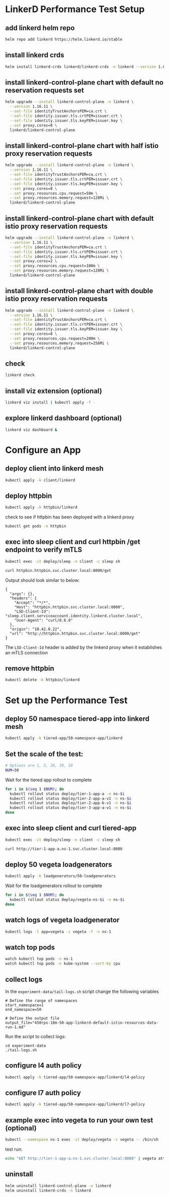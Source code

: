 # LinkerD Performance Test Setup

## add linkerd helm repo
```bash
helm repo add linkerd https://helm.linkerd.io/stable
```

## install linkerd crds
```bash
helm install linkerd-crds linkerd/linkerd-crds -n linkerd --version 1.8.0 --create-namespace
```

## install linkerd-control-plane chart with default no reservation requests set
```bash
helm upgrade --install linkerd-control-plane -n linkerd \
  --version 1.16.11 \
  --set-file identityTrustAnchorsPEM=ca.crt \
  --set-file identity.issuer.tls.crtPEM=issuer.crt \
  --set-file identity.issuer.tls.keyPEM=issuer.key \
  --set proxy.cores=8 \
  linkerd/linkerd-control-plane
```

## install linkerd-control-plane chart with half istio proxy reservation requests
```bash
helm upgrade --install linkerd-control-plane -n linkerd \
  --version 1.16.11 \
  --set-file identityTrustAnchorsPEM=ca.crt \
  --set-file identity.issuer.tls.crtPEM=issuer.crt \
  --set-file identity.issuer.tls.keyPEM=issuer.key \
  --set proxy.cores=8 \
  --set proxy.resources.cpu.request=50m \
  --set proxy.resources.memory.request=128Mi \
  linkerd/linkerd-control-plane
```

## install linkerd-control-plane chart with default istio proxy reservation requests
```bash
helm upgrade --install linkerd-control-plane -n linkerd \
  --version 1.16.11 \
  --set-file identityTrustAnchorsPEM=ca.crt \
  --set-file identity.issuer.tls.crtPEM=issuer.crt \
  --set-file identity.issuer.tls.keyPEM=issuer.key \
  --set proxy.cores=2 \
  --set proxy.resources.cpu.request=100m \
  --set proxy.resources.memory.request=128Mi \
  linkerd/linkerd-control-plane
``` 

## install linkerd-control-plane chart with double istio proxy reservation requests
```bash
helm upgrade --install linkerd-control-plane -n linkerd \
  --version 1.16.11 \
  --set-file identityTrustAnchorsPEM=ca.crt \
  --set-file identity.issuer.tls.crtPEM=issuer.crt \
  --set-file identity.issuer.tls.keyPEM=issuer.key \
  --set proxy.cores=8 \
  --set proxy.resources.cpu.request=200m \
  --set proxy.resources.memory.request=256Mi \
  linkerd/linkerd-control-plane
```

## check
```bash
linkerd check
```

## install viz extension (optional)
```bash
linkerd viz install | kubectl apply -f -
```

## explore linkerd dashboard (optional)
```bash
linkerd viz dashboard &
```

# Configure an App

## deploy client into linkerd mesh
```bash
kubectl apply -k client/linkerd
```

## deploy httpbin
```bash
kubectl apply -k httpbin/linkerd
```

check to see if httpbin has been deployed with a linkerd proxy
```bash
kubectl get pods -n httpbin
```

## exec into sleep client and curl httpbin /get endpoint to verify mTLS
```bash
kubectl exec -it deploy/sleep -n client -c sleep sh

curl httpbin.httpbin.svc.cluster.local:8000/get
```

Output should look similar to below:
```
{
  "args": {}, 
  "headers": {
    "Accept": "*/*", 
    "Host": "httpbin.httpbin.svc.cluster.local:8000", 
    "L5D-Client-Id": "sleep.client.serviceaccount.identity.linkerd.cluster.local", 
    "User-Agent": "curl/8.6.0"
  }, 
  "origin": "10.42.0.22", 
  "url": "http://httpbin.httpbin.svc.cluster.local:8000/get"
}
```

The `L5D-Client-Id` header is added by the linkerd proxy when it establishes an mTLS connection

## remove httpbin
```bash
kubectl delete -k httpbin/linkerd
```

# Set up the Performance Test

## deploy 50 namespace tiered-app into linkerd mesh
```bash
kubectl apply -k tiered-app/50-namespace-app/linkerd
```

## Set the scale of the test:
```bash
# Options are 1, 5, 20, 30, 50
NUM=50
```

Wait for the tiered app rollout to complete
```bash
for i in $(seq 1 $NUM); do
  kubectl rollout status deploy/tier-1-app-a -n ns-$i
  kubectl rollout status deploy/tier-2-app-a-v1 -n ns-$i
  kubectl rollout status deploy/tier-2-app-b-v1 -n ns-$i
  kubectl rollout status deploy/tier-3-app-a-v1 -n ns-$i
done
```

## exec into sleep client and curl tiered-app
```bash
kubectl exec -it deploy/sleep -n client -c sleep sh

curl http://tier-1-app-a.ns-1.svc.cluster.local:8080
```

## deploy 50 vegeta loadgenerators
```bash
kubectl apply -k loadgenerators/50-loadgenerators
```

Wait for the loadgenerators rollout to complete
```bash
for i in $(seq 1 $NUM); do
  kubectl rollout status deploy/vegeta-ns-$i -n ns-$i
done
```

## watch logs of vegeta loadgenerator
```bash
kubectl logs -l app=vegeta -c vegeta -f -n ns-1
```

## watch top pods
```bash
watch kubectl top pods -n ns-1
watch kubectl top pods -n kube-system --sort-by cpu
```

## collect logs
In the `experiment-data/tail-logs.sh` script change the following variables
```
# Define the range of namespaces
start_namespace=1
end_namespace=50

# Define the output file
output_file="450rps-10m-50-app-linkerd-default-istio-resources-data-run-1.md"
```

Run the script to collect logs:
```
cd experiment-data
./tail-logs.sh
```

## configure l4 auth policy
```bash
kubectl apply -k tiered-app/50-namespace-app/linkerd/l4-policy
```

## configure l7 auth policy
```bash
kubectl apply -k tiered-app/50-namespace-app/linkerd/l7-policy
```

## example exec into vegeta to run your own test (optional)
```bash
kubectl --namespace ns-1 exec -it deploy/vegeta -c vegeta -- /bin/sh
```

test run:
```bash
echo "GET http://tier-1-app-a.ns-1.svc.cluster.local:8080" | vegeta attack -dns-ttl=0 -rate 500/1s -duration=2s | tee results.bin | vegeta report -type=text
```

## uninstall
```bash
helm uninstall linkerd-control-plane -n linkerd
helm uninstall linkerd-crds -n linkerd
```